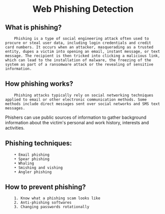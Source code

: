 <h1 align="center">Web Phishing Detection</h1>

## What is phishing?
        Phishing is a type of social engineering attack often used to procure or steal user data, including login credentials and credit card numbers. It occurs when an attacker, masquerading as a trusted entity, dupes a victim into opening an email, instant message, or text message. The recipient is then tricked into clicking a malicious link, which can lead to the installation of malware, the freezing of the system as part of a ransomware attack or the revealing of sensitive information.

## How phishing works?
        Phishing attacks typically rely on social networking techniques applied to email or other electronic communication methods. Some methods include direct messages sent over social networks and SMS text messages.
Phishers can use public sources of information to gather background information about the victim's personal and work history, interests and activities.
## Phishing techniques:
        • Email phishing 
        • Spear phishing 
        • Whaling
        • Smishing and vishing
        • Angler phishing

## How to prevent phishing?
        1. Know what a phishing scam looks like
        2. Anti-phishing softwares
        3. Changing passwords rotationally



